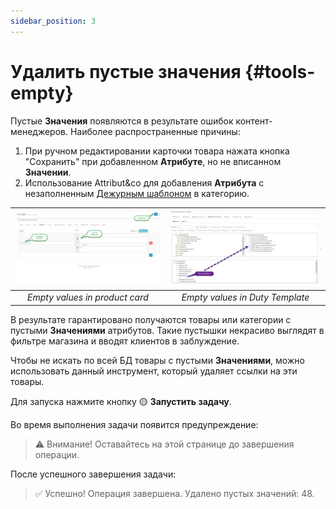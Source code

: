 ```yaml
---
sidebar_position: 3
---
```


# Удалить пустые значения {#tools-empty}

Пустые **Значения** появляются в результате ошибок контент-менеджеров. Наиболее распространенные причины:

1. При ручном редактировании карточки товара нажата кнопка "Сохранить" при добавленном **Атрибуте**, но не вписанном **Значении**.
2. Использование Attribut&co для добавления **Атрибута** с незаполненным [Дежурным шаблоном](theory.html#theory-duty) в категорию.

| ![Empty values1](/img/tutorial/empty4.jpg) | ![Empty values2](/img/tutorial/empty5.jpg) |
|:--:|:--:|
| *Empty values in product card* | *Empty values in Duty Template* |

В результате гарантировано получаются товары или категории с пустыми **Значениями** атрибутов. Такие пустышки некрасиво выглядят в фильтре магазина и вводят клиентов в заблуждение.

Чтобы не искать по всей БД товары с пустыми **Значениями**, можно использовать данный инструмент, который удаляет ссылки на эти товары.

Для запуска нажмите кнопку 🟡 **Запустить задачу**.

Во время выполнения задачи появится предупреждение:

> ⚠ Внимание! Оставайтесь на этой странице до завершения операции.

После успешного завершения задачи:

> ✅ Успешно! Операция завершена. Удалено пустых значений: 48.

